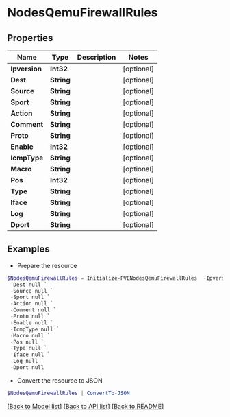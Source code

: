 # NodesQemuFirewallRules
## Properties

Name | Type | Description | Notes
------------ | ------------- | ------------- | -------------
**Ipversion** | **Int32** |  | [optional] 
**Dest** | **String** |  | [optional] 
**Source** | **String** |  | [optional] 
**Sport** | **String** |  | [optional] 
**Action** | **String** |  | [optional] 
**Comment** | **String** |  | [optional] 
**Proto** | **String** |  | [optional] 
**Enable** | **Int32** |  | [optional] 
**IcmpType** | **String** |  | [optional] 
**Macro** | **String** |  | [optional] 
**Pos** | **Int32** |  | [optional] 
**Type** | **String** |  | [optional] 
**Iface** | **String** |  | [optional] 
**Log** | **String** |  | [optional] 
**Dport** | **String** |  | [optional] 

## Examples

- Prepare the resource
```powershell
$NodesQemuFirewallRules = Initialize-PVENodesQemuFirewallRules  -Ipversion null `
 -Dest null `
 -Source null `
 -Sport null `
 -Action null `
 -Comment null `
 -Proto null `
 -Enable null `
 -IcmpType null `
 -Macro null `
 -Pos null `
 -Type null `
 -Iface null `
 -Log null `
 -Dport null
```

- Convert the resource to JSON
```powershell
$NodesQemuFirewallRules | ConvertTo-JSON
```

[[Back to Model list]](../README.md#documentation-for-models) [[Back to API list]](../README.md#documentation-for-api-endpoints) [[Back to README]](../README.md)

